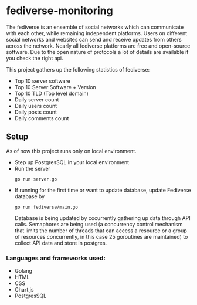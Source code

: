 # fediverse-monitoring

The fediverse is an ensemble of social networks which can communicate with each other, while remaining independent platforms. Users on different social networks and websites can send and receive updates from others across the network. Nearly all fediverse platforms are free and open-source software.
Due to the open nature of protocols a lot of details are available if you check the right api.

This project gathers up the following statistics of fediverse:

- Top 10 server software
- Top 10 Server Software + Version
- Top 10 TLD (Top level domain)
- Daily server count
- Daily users count
- Daily posts count
- Daily comments count

## Setup 
As of now this project runs only on local environment.
- Step up PostgresSQL in your local environment
- Run the server
  ```
  go run server.go
  ```
- If running for the first time or want to update database, update Fediverse database by
  ```
  go run fediverse/main.go
  ```
  Database is being updated by cocurrently gathering up data through API calls. Semaphores are being used (a concurrency control mechanism that limits the number of threads that can 
  access a resource or a group of resources concurrently, in this case 25 goroutines are maintained) to collect API data and store in postgres.

### Languages and frameworks used:
- Golang
- HTML
- CSS
- Chart.js
- PostgresSQL
